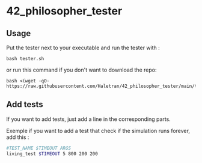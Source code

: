# 42_philosopher_tester

## Usage

Put the tester next to your executable and run the tester with :
```
bash tester.sh
```
or run this command if you don't want to download the repo:
```
bash <(wget -qO- https://raw.githubusercontent.com/Haletran/42_philosopher_tester/main/tester.sh)
```

## Add tests

If you want to add tests, just add a line in the corresponding parts.

Exemple if you want to add a test that check if the simulation runs forever, add this :
```bash
#TEST_NAME $TIMEOUT ARGS
living_test $TIMEOUT 5 800 200 200
```
